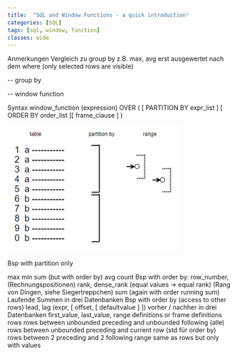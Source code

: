 ```yaml
---
title:  "SQL and Window Functions - a quick introduction"
categories: [SQL]
tags: [sql, window, function]
classes: wide
---
```


Anmerkungen
Vergleich zu group by
z.B. max, avg
erst ausgewertet nach dem where (only selected rows are visible)


-- group by


 
-- window function



Syntax
window_function (expression) OVER (
   [ PARTITION BY expr_list ]
   [ ORDER BY order_list ][ frame_clause ] ) 

![Window Function Structure](assets/window-function-structure.png)
 
Bsp with partition only


max
min
sum (but with order by)
avg
count
Bsp with order by:
row_number, (Rechnungspositionen)
rank, dense_rank (equal values -> equal rank) (Rang von Dingen, siehe Siegertreppchen)
sum (again with order running sum) 
Laufende Summen in drei Datenbanken
Bsp with order by (access to other rows)
lead, lag (expr, [ offset, [ defaultvalue ] ]) 
vorher / nachher in drei Datenbanken
first_value, last_value, 
range definitions or frame definitions
rows
rows between unbounded preceding and unbounded following (alle)
rows between unbounded preceding and current row (std für order by)
rows between 2 preceding and 2 following
range
same as rows but only with values